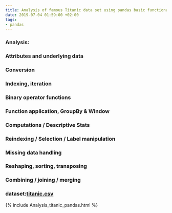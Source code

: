 ```yaml
---
title: Analysis of famous Titanic data set using pandas basic functionalities
date: 2019-07-04 01:59:00 +02:00
tags:
- pandas
---
```


### Analysis:

### Attributes and underlying data

### Conversion

### Indexing, iteration

### Binary operator functions

### Function application, GroupBy & Window

### Computations / Descriptive Stats

### Reindexing / Selection / Label manipulation

### Missing data handling

### Reshaping, sorting, transposing

### Combining / joining / merging

### dataset:[titanic.csv](/uploads/titanic.csv)

{% include Analysis_titanic_pandas.html %}